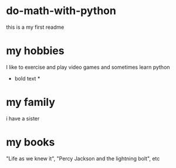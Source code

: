 # do-math-with-python
this is a my first readme

# my hobbies
I like to exercise and play video games and sometimes learn python
* bold text *
# my family
i have a sister
# my books
"Life as we knew it", "Percy Jackson and the lightning bolt", etc
